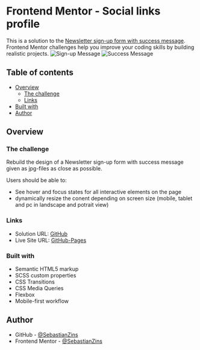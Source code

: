 # Frontend Mentor - Social links profile

This is a solution to the [Newsletter sign-up form with success message](https://www.frontendmentor.io/challenges/newsletter-signup-form-with-success-message-3FC1AZbNrv/hub). Frontend Mentor challenges help you improve your coding skills by building realistic projects.
![Sign-up Message](https://github.com/SebastianZins/Frontend-Mentor_Newsletter-Sign-up-with-Success-Message/assets/34378623/8a95c374-6720-43c3-b8dc-888df9b1f667)
![Success Message](https://github.com/SebastianZins/Frontend-Mentor_Newsletter-Sign-up-with-Success-Message/assets/34378623/091c6090-e954-494a-8fda-34df4a7f50ef)



## Table of contents

-   [Overview](#overview)
    -   [The challenge](#the-challenge)
    -   [Links](#links)
-   [Built with](#built-with)
-   [Author](#author)

## Overview

### The challenge

Rebuild the design of a Newsletter sign-up form with success message given as jpg-files as close as possible.

Users should be able to:

-   See hover and focus states for all interactive elements on the page
-   dynamically resize the conent depending on screen size (mobile, tablet and pc in landscape and potrait view)

### Links

-   Solution URL: [GitHub](https://github.com/SebastianZins/Frontend-Mentor_Newsletter-Sign-up-with-Success-Message)
-   Live Site URL: [GitHub-Pages](https://sebastianzins.github.io/Frontend-Mentor_Newsletter-Sign-up-with-Success-Message/)

### Built with

-   Semantic HTML5 markup
-   SCSS custom properties
-   CSS Transitions
-   CSS Media Queries
-   Flexbox
-   Mobile-first workflow

## Author

-   GitHub - [@SebastianZins](https://github.com/SebastianZins)
-   Frontend Mentor - [@SebastianZins](https://www.frontendmentor.io/profile/SebastianZins)
